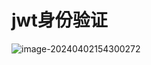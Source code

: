 # jwt身份验证

![image-20240402154300272](/Users/m/Documents/code/m-docs/docs/public/image-20240402154300272.png)
